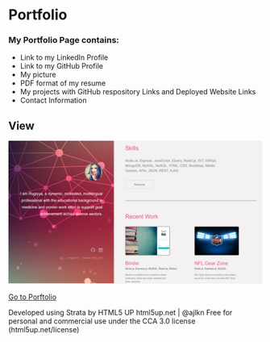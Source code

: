 # Portfolio
### My Portfolio Page contains:

* Link to my LinkedIn Profile
* Link to my GitHub Profile
* My picture
* PDF format of my resume
* My projects with GitHub respository Links and Deployed Website Links
* Contact Information
## View 
![alt text](/assets/images/readme.png)

[Go to Porftolio](https://rugiyya.github.io/ProPortfolio/)

Developed using Strata by HTML5 UP
html5up.net | @ajlkn
Free for personal and commercial use under the CCA 3.0 license (html5up.net/license)


